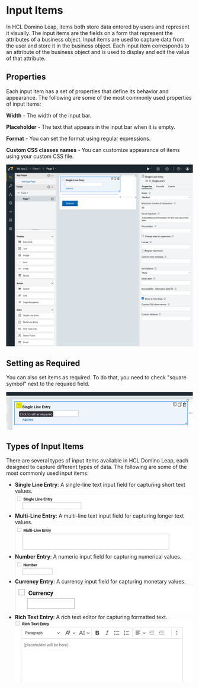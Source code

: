 # Input Items

In HCL Domino Leap, items both store data entered by users and represent it visually. The input items are the fields on a form that represent the attributes of a business object. Input
items are used to capture data from the user and store it in the business object. Each input item corresponds to an
attribute of the business object and is used to display and edit the value of that attribute.

## Properties

Each input item has a set of properties that define its behavior and appearance. The following are some of the most commonly used properties of input items:

**Width** - The width of the input bar. 

**Placeholder** - The text that appears in the input bar when it is empty.

**Format** - You can set the format using regular expressions.

**Custom CSS classes names** - You can customize appearance of items using your custom CSS file.

![img_24.png](img_24.png)

## Setting as Required

You can also set items as required. To do that, you need to check "square symbol" next to the required field.

![img_25.png](img_25.png)


## Types of Input Items

There are several types of input items available in HCL Domino Leap, each designed to capture different types of data.
The following are some of the most commonly used input items:

- **Single Line Entry**: A single-line text input field for capturing short text values.
 ![img_7.png](img_7.png)
- **Multi-Line Entry**: A multi-line text input field for capturing longer text values.
![img_8.png](img_8.png)
- **Number Entry**: A numeric input field for capturing numerical values.
   ![img_10.png](img_10.png)
- **Currency Entry**: A currency input field for capturing monetary values.
 ![img_11.png](img_11.png)
- **Rich Text Entry**: A rich text editor for capturing formatted text.
 ![img_9.png](img_9.png)
